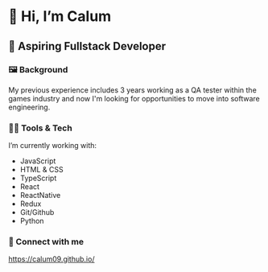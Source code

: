 # 👋 Hi, I’m Calum 
## 🌱 Aspiring Fullstack Developer

### 🖼 Background
My previous experience includes 3 years working as a QA tester within the games industry and now I'm looking for opportunities to move into software engineering.

### 🧑‍💻 Tools & Tech
I’m currently working with: 
- JavaScript
- HTML & CSS 
- TypeScript
- React
- ReactNative
- Redux 
- Git/Github 
- Python 

### 🔗 Connect with me

https://calum09.github.io/

<!---
Calum09/Calum09 is a ✨ special ✨ repository because its `README.md` (this file) appears on your GitHub profile.
You can click the Preview link to take a look at your changes.
--->
